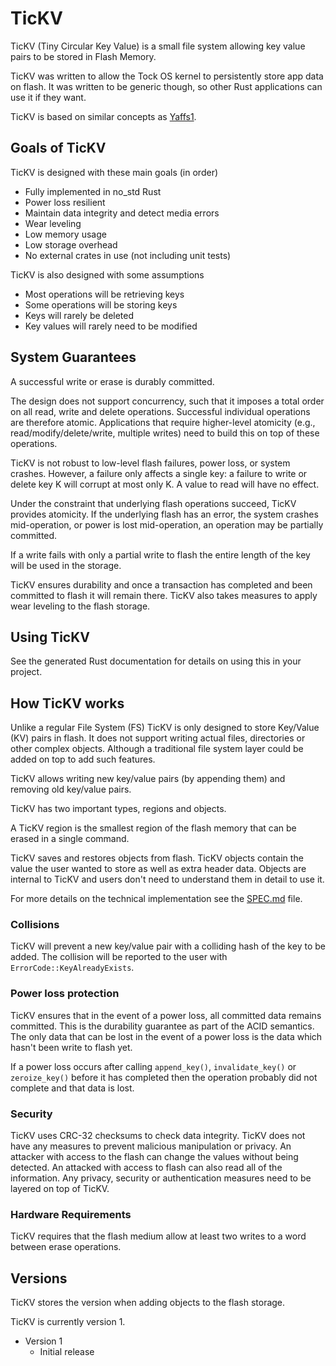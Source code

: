 # TicKV

TicKV (Tiny Circular Key Value) is a small file system allowing
key value pairs to be stored in Flash Memory.

TicKV was written to allow the Tock OS kernel to persistently store app data
on flash. It was written to be generic though, so other Rust applications can
use it if they want.

TicKV is based on similar concepts as
[Yaffs1](https://yaffs.net/sites/yaffs.net/files/HowYaffsWorks.pdf).

## Goals of TicKV

TicKV is designed with these main goals (in order)

 * Fully implemented in no_std Rust
 * Power loss resilient
 * Maintain data integrity and detect media errors
 * Wear leveling
 * Low memory usage
 * Low storage overhead
 * No external crates in use (not including unit tests)

TicKV is also designed with some assumptions

 * Most operations will be retrieving keys
 * Some operations will be storing keys
 * Keys will rarely be deleted
 * Key values will rarely need to be modified

## System Guarantees

A successful write or erase is durably committed.

The design does not support concurrency, such that it imposes a total order
on all read, write and delete operations. Successful individual operations
are therefore atomic. Applications that require higher-level atomicity
(e.g., read/modify/delete/write, multiple writes) need to build this on top
of these operations.

TicKV is not robust to low-level flash failures, power loss, or system
crashes. However, a failure only affects a single key: a failure to write
or delete key K will corrupt at most only K. A value to read will have no
effect.

Under the constraint that underlying flash operations succeed, TicKV provides
atomicity. If the underlying flash has an error, the system crashes
mid-operation, or power is lost mid-operation, an operation may be
partially committed.

If a write fails with only a partial write to flash the entire length of
the key will be used in the storage.

TicKV ensures durability and once a transaction has completed
and been committed to flash it will remain there. TicKV also takes measures
to apply wear leveling to the flash storage.

## Using TicKV

See the generated Rust documentation for details on using this in your project.

## How TicKV works

Unlike a regular File System (FS) TicKV is only designed to store Key/Value (KV)
pairs in flash. It does not support writing actual files, directories or other
complex objects. Although a traditional file system layer could be added on top
to add such features.

TicKV allows writing new key/value pairs (by appending them) and removing
old key/value pairs.

TicKV has two important types, regions and objects.

A TicKV region is the smallest region of the flash memory that can be erased
in a single command.

TicKV saves and restores objects from flash. TicKV objects contain the value
the user wanted to store as well as extra header data. Objects are internal to
TicKV and users don't need to understand them in detail to use it.

For more details on the technical implementation see the [SPEC.md](./SPEC.md) file.

### Collisions

TicKV will prevent a new key/value pair with a colliding hash of the key to be
added. The collision will be reported to the user with
`ErrorCode::KeyAlreadyExists`.

### Power loss protection

TicKV ensures that in the event of a power loss, all committed data remains
committed. This is the durability guarantee as part of the ACID semantics.
The only data that can be lost in the event of a power loss is
the data which hasn't been write to flash yet.

If a power loss occurs after calling `append_key()`, `invalidate_key()` or
`zeroize_key()` before it has completed then the operation probably did not
complete and that data is lost.

### Security

TicKV uses CRC-32 checksums to check data integrity. TicKV does not have any
measures to prevent malicious manipulation or privacy. An attacker with access
to the flash can change the values without being detected. An attacked with
access to flash can also read all of the information. Any privacy, security or
authentication measures need to be layered on top of TicKV.

### Hardware Requirements

TicKV requires that the flash medium allow at least two writes to a word between
erase operations.

## Versions

TicKV stores the version when adding objects to the flash storage.

TicKV is currently version 1.

 * Version 1
   * Initial release
